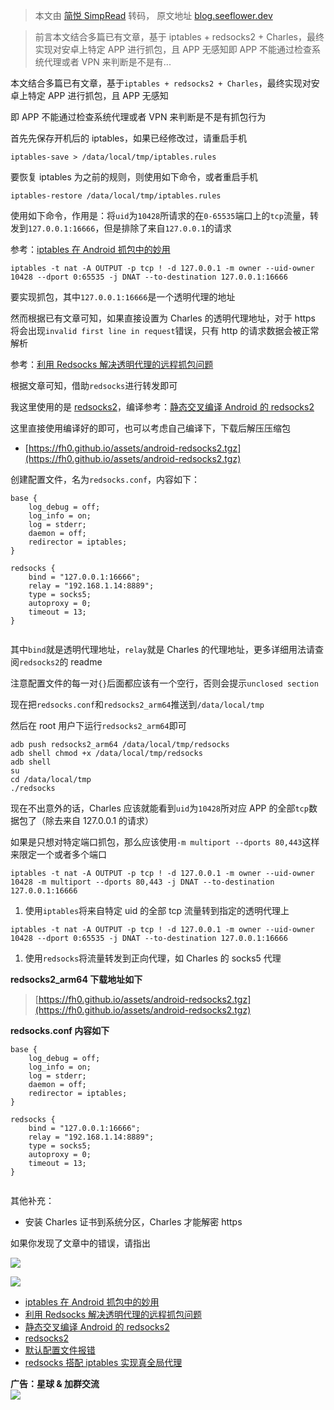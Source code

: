 > 本文由 [简悦 SimpRead](http://ksria.com/simpread/) 转码， 原文地址 [blog.seeflower.dev](https://blog.seeflower.dev/archives/207/)

> 前言本文结合多篇已有文章，基于 iptables + redsocks2 + Charles，最终实现对安卓上特定 APP 进行抓包，且 APP 无感知即 APP 不能通过检查系统代理或者 VPN 来判断是不是有...

本文结合多篇已有文章，基于`iptables + redsocks2 + Charles`，最终实现对安卓上特定 APP 进行抓包，且 APP 无感知

即 APP 不能通过检查系统代理或者 VPN 来判断是不是有抓包行为

首先先保存开机后的 iptables，如果已经修改过，请重启手机

```
iptables-save > /data/local/tmp/iptables.rules

```

要恢复 iptables 为之前的规则，则使用如下命令，或者重启手机

```
iptables-restore /data/local/tmp/iptables.rules

```

使用如下命令，作用是：将`uid`为`10428`所请求的在`0-65535`端口上的`tcp`流量，转发到`127.0.0.1:16666`，但是排除了来自`127.0.0.1`的请求

参考：[iptables 在 Android 抓包中的妙用](https://mp.weixin.qq.com/s/P0ESUUXBmq2aQnrqDHsDaw)

```
iptables -t nat -A OUTPUT -p tcp ! -d 127.0.0.1 -m owner --uid-owner 10428 --dport 0:65535 -j DNAT --to-destination 127.0.0.1:16666

```

要实现抓包，其中`127.0.0.1:16666`是一个透明代理的地址

然而根据已有文章可知，如果直接设置为 Charles 的透明代理地址，对于 https 将会出现`invalid first line in request`错误，只有 http 的请求数据会被正常解析

参考：[利用 Redsocks 解决透明代理的远程抓包问题](https://blog.mythsman.com/post/62791fb4b5467000017d5c6e/)

根据文章可知，借助`redsocks`进行转发即可

我这里使用的是 [redsocks2](https://github.com/semigodking/redsocks)，编译参考：[静态交叉编译 Android 的 redsocks2](https://fh0.github.io/%E7%BC%96%E8%AF%91/2019/12/07/android-redsocks2.html)

这里直接使用编译好的即可，也可以考虑自己编译下，下载后解压压缩包

*   [https://fh0.github.io/assets/android-redsocks2.tgz](https://fh0.github.io/assets/android-redsocks2.tgz)

创建配置文件，名为`redsocks.conf`，内容如下：

```
base {
    log_debug = off;
    log_info = on;
    log = stderr;
    daemon = off;
    redirector = iptables;
}

redsocks {
    bind = "127.0.0.1:16666";
    relay = "192.168.1.14:8889";
    type = socks5;
    autoproxy = 0;
    timeout = 13;
}


```

其中`bind`就是透明代理地址，`relay`就是 Charles 的代理地址，更多详细用法请查阅`redsocks2`的 readme

注意配置文件的每一对`{}`后面都应该有一个空行，否则会提示`unclosed section`

现在把`redsocks.conf`和`redsocks2_arm64`推送到`/data/local/tmp`

然后在 root 用户下运行`redsocks2_arm64`即可

```
adb push redsocks2_arm64 /data/local/tmp/redsocks
adb shell chmod +x /data/local/tmp/redsocks
adb shell
su
cd /data/local/tmp
./redsocks

```

现在不出意外的话，Charles 应该就能看到`uid`为`10428`所对应 APP 的全部`tcp`数据包了（除去来自 127.0.0.1 的请求）

如果是只想对特定端口抓包，那么应该使用`-m multiport --dports 80,443`这样来限定一个或者多个端口

```
iptables -t nat -A OUTPUT -p tcp ! -d 127.0.0.1 -m owner --uid-owner 10428 -m multiport --dports 80,443 -j DNAT --to-destination 127.0.0.1:16666

```

1.  使用`iptables`将来自特定 uid 的全部 tcp 流量转到指定的透明代理上

```
iptables -t nat -A OUTPUT -p tcp ! -d 127.0.0.1 -m owner --uid-owner 10428 --dport 0:65535 -j DNAT --to-destination 127.0.0.1:16666

```

1.  使用`redsocks`将流量转发到正向代理，如 Charles 的 socks5 代理

**redsocks2_arm64 下载地址如下**

> [https://fh0.github.io/assets/android-redsocks2.tgz](https://fh0.github.io/assets/android-redsocks2.tgz)

**redsocks.conf 内容如下**

```
base {
    log_debug = off;
    log_info = on;
    log = stderr;
    daemon = off;
    redirector = iptables;
}

redsocks {
    bind = "127.0.0.1:16666";
    relay = "192.168.1.14:8889";
    type = socks5;
    autoproxy = 0;
    timeout = 13;
}


```

其他补充：

*   安装 Charles 证书到系统分区，Charles 才能解密 https

如果你发现了文章中的错误，请指出

![](https://blog.seeflower.dev/usr/uploads/2023/02/2884810608.png)

![](https://blog.seeflower.dev/usr/uploads/2023/02/2283399819.png)

*   [iptables 在 Android 抓包中的妙用](https://mp.weixin.qq.com/s/P0ESUUXBmq2aQnrqDHsDaw)
*   [利用 Redsocks 解决透明代理的远程抓包问题](https://blog.mythsman.com/post/62791fb4b5467000017d5c6e/)
*   [静态交叉编译 Android 的 redsocks2](https://fh0.github.io/%E7%BC%96%E8%AF%91/2019/12/07/android-redsocks2.html)
*   [redsocks2](https://github.com/semigodking/redsocks)
*   [默认配置文件报错](https://github.com/semigodking/redsocks/issues/131)
*   [redsocks 搭配 iptables 实现真全局代理](https://anuoua.github.io/2020/05/28/redsocks%E6%90%AD%E9%85%8Diptables%E5%AE%9E%E7%8E%B0%E7%9C%9F%E5%85%A8%E5%B1%80%E4%BB%A3%E7%90%86/)

  
**广告：星球 & 加群交流**  
![](https://blog.seeflower.dev/images/zsxq.png)